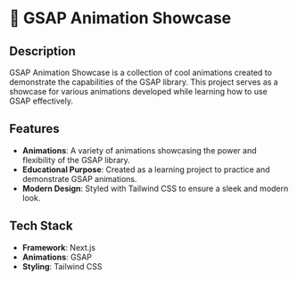 # 🎨 GSAP Animation Showcase

## Description

GSAP Animation Showcase is a collection of cool animations created to demonstrate the capabilities of the GSAP library. This project serves as a showcase for various animations developed while learning how to use GSAP effectively.

## Features

- **Animations**: A variety of animations showcasing the power and flexibility of the GSAP library.
- **Educational Purpose**: Created as a learning project to practice and demonstrate GSAP animations.
- **Modern Design**: Styled with Tailwind CSS to ensure a sleek and modern look.

## Tech Stack

- **Framework**: Next.js
- **Animations**: GSAP
- **Styling**: Tailwind CSS
